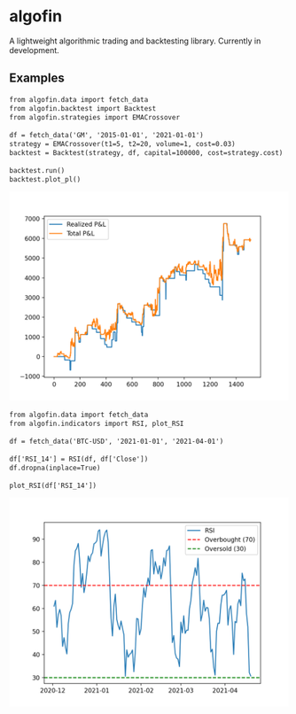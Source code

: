 # algofin
A lightweight algorithmic trading and backtesting library. Currently in development.

## Examples
```
from algofin.data import fetch_data
from algofin.backtest import Backtest
from algofin.strategies import EMACrossover

df = fetch_data('GM', '2015-01-01', '2021-01-01')
strategy = EMACrossover(t1=5, t2=20, volume=1, cost=0.03)
backtest = Backtest(strategy, df, capital=100000, cost=strategy.cost)

backtest.run()
backtest.plot_pl()
```
<img src="/images/crossover_pl.png" alt="EMACrossover P&L" width="600"/>

```
from algofin.data import fetch_data
from algofin.indicators import RSI, plot_RSI

df = fetch_data('BTC-USD', '2021-01-01', '2021-04-01')

df['RSI_14'] = RSI(df, df['Close'])
df.dropna(inplace=True)

plot_RSI(df['RSI_14'])
```
<img src="/images/bitcoin_rsi.png" alt="Bitcoin RSI" width="600"/>
